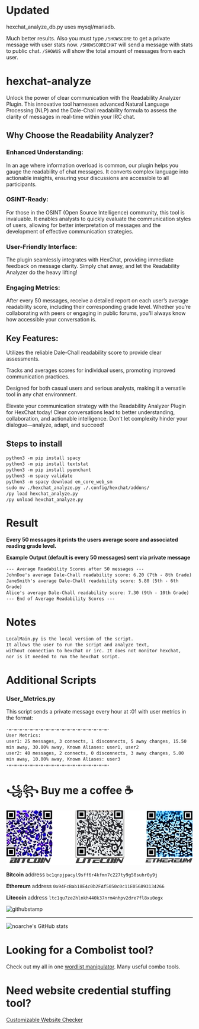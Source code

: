 # Updated 

hexchat_analyze_db.py uses mysql/mariadb.

Much better results. Also you must type `/SHOWSCORE` to get a private message with user stats now. `/SHOWSCORECHAT` will send a message with stats to public chat. `/SHOWUS` will show the total amount of messages from each user. 


# hexchat-analyze
 Unlock the power of clear communication with the Readability Analyzer Plugin. This innovative tool harnesses advanced Natural Language Processing (NLP) and the Dale-Chall readability formula to assess the clarity of messages in real-time within your IRC chat.


## Why Choose the Readability Analyzer?


### Enhanced Understanding:

In an age where information overload is common, our plugin helps you gauge the readability of chat messages. It converts complex language into actionable insights, ensuring your discussions are accessible to all participants.

### OSINT-Ready: 

For those in the OSINT (Open Source Intelligence) community, this tool is invaluable. It enables analysts to quickly evaluate the communication styles of users, allowing for better interpretation of messages and the development of effective communication strategies.

### User-Friendly Interface:

The plugin seamlessly integrates with HexChat, providing immediate feedback on message clarity. Simply chat away, and let the Readability Analyzer do the heavy lifting!

### Engaging Metrics: 

After every 50 messages, receive a detailed report on each user’s average readability score, including their corresponding grade level. Whether you’re collaborating with peers or engaging in public forums, you'll always know how accessible your conversation is.

## Key Features:


Utilizes the reliable Dale-Chall readability score to provide clear assessments.

Tracks and averages scores for individual users, promoting improved communication practices.

Designed for both casual users and serious analysts, making it a versatile tool in any chat environment.

Elevate your communication strategy with the Readability Analyzer Plugin for HexChat today! Clear conversations lead to better understanding, collaboration, and actionable intelligence. Don't let complexity hinder your dialogue—analyze, adapt, and succeed!


## Steps to install

    python3 -m pip install spacy
    python3 -m pip install textstat
    python3 -m pip install pyenchant
    python3 -m spacy validate
    python3 -m spacy download en_core_web_sm
    sudo mv ./hexchat_analyze.py ./.config/hexchat/addons/
    /py load hexchat_analyze.py
    /py unload hexchat_analyze.py

# Result

**Every 50 messages it prints the users average score and associated reading grade level.**

**Example Output (default is every 50 messages) sent via private message**

    --- Average Readability Scores after 50 messages ---
    JohnDoe's average Dale-Chall readability score: 6.20 (7th - 8th Grade)
    JaneSmith's average Dale-Chall readability score: 5.80 (5th - 6th Grade)
    Alice's average Dale-Chall readability score: 7.30 (9th - 10th Grade)
    --- End of Average Readability Scores ---


# Notes

    LocalMain.py is the local version of the script. 
    It allows the user to run the script and analyze text, 
    without connection to hexchat or irc. It does not monitor hexchat, 
    nor is it needed to run the hexchat script. 

# Additional Scripts

### User_Metrics.py

This script sends a private message every hour at :01 with user metrics in the format:

    -=-=-=-=-=-=-=-=-=-=-=-=-=-=-=-=-=-=-=- 
    User Metrics:
    user1: 25 messages, 3 connects, 1 disconnects, 5 away changes, 15.50 min away, 30.00% away, Known Aliases: user1, user2 
    user2: 40 messages, 2 connects, 0 disconnects, 3 away changes, 5.00 min away, 10.00% away, Known Aliases: user3 
    -=-=-=-=-=-=-=-=-=-=-=-=-=-=-=-=-=-=-=-

# ꧁꧂  Buy me a coffee ☕

![qrCode](https://raw.githubusercontent.com/noarche/cd-ripper/main/unrelated-ignore/CryptoQRcodes.png)

**Bitcoin** address `bc1qnpjpacyl9sff6r4kfmn7c227ty9g50suhr0y9j`


**Ethereum** address `0x94FcBab18E4c0b2FAf5050c0c11E056893134266`


**Litecoin** address `ltc1qu7ze2hlnkh440k37nrm4nhpv2dre7fl8xu0egx`

![githubstamp](https://github.com/user-attachments/assets/d7b584e2-ba2a-442c-8783-9acb3a4781a5)


-------------------------------------------------------------------

![noarche's GitHub stats](https://github-readme-stats.vercel.app/api?username=noarche&show_icons=true&theme=transparent)

# Looking for a Combolist tool?

Check out my all in one [wordlist manipulator](https://github.com/noarche/ComboToolPro-GUI). Many useful combo tools. 



# Need website credential stuffing tool?

[Customizable Website Checker](https://github.com/noarche/brute)
